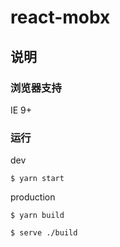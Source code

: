 # react-mobx

## 说明

### 浏览器支持

IE 9+

### 运行

dev

```
$ yarn start
```

production

```
$ yarn build

$ serve ./build
```